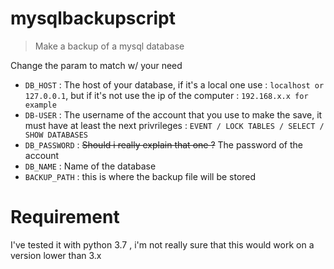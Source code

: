 # mysqlbackupscript
> Make a backup of a mysql database

Change the param to match w/ your need 
 - `DB_HOST` : The host of your database, if it's a local one use : `localhost or 127.0.0.1`, but if it's not use the ip of the computer : `192.168.x.x for example`
 - `DB-USER` : The username of the account that you use to make the save, it must have at least the next privrileges : `EVENT / LOCK TABLES / SELECT / SHOW DATABASES`
 - `DB_PASSWORD` : ~~Should i really explain that one ?~~ The password of the account 
 - `DB_NAME` : Name of the database 
 - `BACKUP_PATH` : this is where the backup file will be stored
 
 # Requirement 
 
 I've tested it with python 3.7 , i'm not really sure that this would work on a version lower than 3.x
